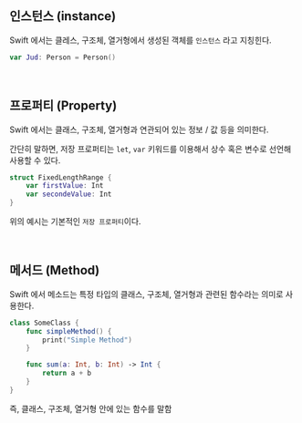## 인스턴스 (instance)

Swift 에서는 클레스, 구조체, 열거형에서 생성된 객체를 `인스턴스` 라고 지칭힌다.

```Swift
var Jud: Person = Person()
```

<br>

## 프로퍼티 (Property)

Swift 에서는 클래스, 구조체, 열거형과 연관되어 있는 정보 / 값 등을 의미한다.

간단히 말하면, 저장 프로퍼티는 `let`, `var` 키워드를 이용해서 상수 혹은 변수로 선언해 사용할 수 있다.

```Swift
struct FixedLengthRange {
    var firstValue: Int
    var secondeValue: Int
}
```

위의 예시는 기본적인 `저장 프로퍼티`이다.

<br>

## 메서드 (Method)

Swift 에서 메소드는 특정 타입의 클래스, 구조체, 열거형과 관련된 함수라는 의미로 사용한다.

```Swift
class SomeClass {
    func simpleMethod() {
        print("Simple Method")
    }

    func sum(a: Int, b: Int) -> Int {
        return a + b
    }
}
```

즉, 클래스, 구조체, 열거형 안에 있는 함수를 말함